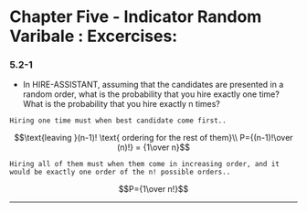 # Chapter Five - Indicator Random Varibale : Excercises:


### 5.2-1
- In HIRE-ASSISTANT, assuming that the candidates are presented in a random order,   what is the probability that you hire exactly one time? What is the probability
  that you hire exactly n times?

```
Hiring one time must when best candidate come first..
```
$$\text{leaving }(n-1)! \text{ ordering for the rest of them}\\
P={(n-1)!\over (n)!} = {1\over n}$$

```
Hiring all of them must when them come in increasing order, and it would be exactly one order of the n! possible orders..
```
$$P={1\over n!}$$

---

